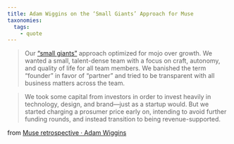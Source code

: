 ```yaml
---
title: Adam Wiggins on the ‘Small Giants’ Approach for Muse
taxonomies:
  tags:
    - quote
---
```


> Our [“small giants”](https://museapp.com/podcast/24-small-giants/) approach optimized for mojo over growth. We wanted a small, talent-dense team with a focus on craft, autonomy, and quality of life for all team members. We banished the term “founder” in favor of “partner” and tried to be transparent with all business matters across the team.

> We took some capital from investors in order to invest heavily in technology, design, and brand—just as a startup would. But we started charging a prosumer price early on, intending to avoid further funding rounds, and instead transition to being revenue-supported.

from [Muse retrospective · Adam Wiggins](https://adamwiggins.com/muse-retrospective/)
